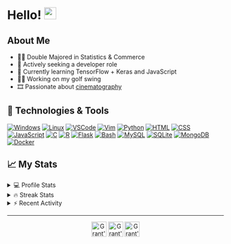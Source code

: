 <h1 align="left">
  Hello!
  <img src="https://media.giphy.com/media/hvRJCLFzcasrR4ia7z/giphy.gif" width="28">
</h1>

## About Me
- 👨‍🎓 Double Majored in Statistics & Commerce
- 💼 Actively seeking a developer role 
- 🌱 Currently learning TensorFlow + Keras and JavaScript  
- 🏌️‍♂️ Working on my golf swing
- 🎞️ Passionate about [cinematography](https://www.imdb.com/user/ur61970219/?ref_=nv_usr_prof_2)

## 🧰 Technologies & Tools
<p>
    <a href="#"><img alt="Windows" src="https://img.shields.io/badge/OS-Windows-informational?style=flat&logo=Windows&logoColor=white&color=2bbc8ae"></a>
    <a href="#"><img alt="Linux" src="https://img.shields.io/badge/OS-Linux-informational?style=flat&logo=Linux&logoColor=white&color=2bbc8ae"></a>
    <a href="#"><img alt="VSCode" src="https://img.shields.io/badge/Editors-VSCode-informational?style=flat&logo=visual-studio-code&logoColor=white&color=2bbc8ae"></a>
    <a href="https://github.com/grantwforsythe/dotfiles/blob/main/.vimrc"><img alt="Vim" src="https://img.shields.io/badge/Editors-Vim-informational?style=flat&logo=vim&logoColor=white&color=2bbc8ae"></a>
    <a href="https://github.com/search?q=user%3Agrantwforsythe+is%3Arepo+language%3Apython"><img alt="Python" src="https://img.shields.io/badge/Code-Python-informational?style=flat&logo=Python&logoColor=white&color=2bbc8ae"></a>
    <a href="https://github.com/search?q=user%3Agrantwforsythe+is%3Arepo+language%3Ahtml"><img alt="HTML" src="https://img.shields.io/badge/Code-HTML-informational?style=flat&logo=HTML5&logoColor=white&color=2bbc8ae"></a>
    <a href="https://github.com/search?q=user%3Agrantwforsythe+is%3Arepo+language%3Acss"><img alt="CSS" src="https://img.shields.io/badge/Code-CSS-informational?style=flat&logo=CSS3&logoColor=white&color=2bbc8ae"></a>
    <a href="https://github.com/search?q=user%3Agrantwforsythe+is%3Arepo+language%3Ajavascript"><img alt="JavaScript" src="https://img.shields.io/badge/Code-JavaScript-informational?style=flat&logo=javascript&logoColor=white&color=2bbc8ae"></a>
    <a href="https://github.com/search?q=user%3Agrantwforsythe+is%3Arepo+language%3Ac"><img alt="C" src="https://img.shields.io/badge/Code-C-informational?style=flat&logo=C&logoColor=white&color=2bbc8ae"></a>
    <a href="https://github.com/search?q=user%3Agrantwforsythe+is%3Arepo+language%3Ar"><img alt="R" src="https://img.shields.io/badge/Code-R-informational?style=flat&logo=R&logoColor=white&color=2bbc8ae"></a>
    <!-- TODO: Replace "#" with a link to CS50x final project when finish -->
    <a href="#"><img alt="Flask" src="https://img.shields.io/badge/Frameworks-Flask-informational?style=flat&logo=Flask&logoColor=white&color=2bbc8ae"></a>
    <a href="https://github.com/search?q=user%3Agrantwforsythe+is%3Arepo+language%3Abash"><img alt="Bash" src="https://img.shields.io/badge/Shell-Bash-informational?style=flat&logo=gnu-bash&logoColor=white&color=2bbc8ae"></a>
    <a href="#"><img alt="MySQL" src="https://img.shields.io/badge/Tools-MySQL-informational?style=flat&logo=MySQL&logoColor=white&color=2bbc8ae"></a>
    <a href="#"><img alt="SQLite" src="https://img.shields.io/badge/Tools-SQLite-informational?style=flat&logo=SQLite&logoColor=white&color=2bbc8ae"></a>
    <a href="#"><img alt="MongoDB" src="https://img.shields.io/badge/Tools-MongoDB-informational?style=flat&logo=MongoDB&logoColor=white&color=2bbc8ae"></a>
    <a href="#"><img alt="Docker" src="https://img.shields.io/badge/Tools-Docker-informational?style=flat&logo=Docker&logoColor=white&color=2bbc8ae"></a>
</p>

## 📈 My Stats 

<details>
    <summary>💻 Profile Stats</summary>
    <div align="center">
        <img alt="GitHub stats" src="https://github-readme-stats.vercel.app/api?username=grantwforsythe&count_private=true&show_icons=true&hide=stars&border_radius=7&include_all_commits=true&hide_rank=true&custom_title=Grant%27s%20GitHub%20Stats">
        <img alt="Top languages" src="https://github-readme-stats.vercel.app/api/top-langs/?username=grantwforsythe&hide=jupyter+notebook,vim+script&layout=compact&langs_count=6">
    </div>
    <p style="font-size: 11px;" align="center">
        <strong>Note:</strong> Top languages is only a metric of the languages my public code consists of and doesn't reflect experience or skill level.
    </p>
</details>
<details>
    <summary>🔥 Streak Stats</summary>
        <div align="center">
            <img alt="Streak stats" src="https://github-readme-streak-stats.herokuapp.com/?user=grantwforsythe">
        </div>
</details>
  
 <details>
    <summary>⚡ Recent Activity</summary>
    
  <!--START_SECTION:activity-->
1. 🗣 Commented on [#2](https://github.com/grantwforsythe/goodwin-keen-model/issues/2) in [grantwforsythe/goodwin-keen-model](https://github.com/grantwforsythe/goodwin-keen-model)
2. 🎉 Merged PR [#2](https://github.com/grantwforsythe/goodwin-keen-model/pull/2) in [grantwforsythe/goodwin-keen-model](https://github.com/grantwforsythe/goodwin-keen-model)
3. 🎉 Merged PR [#2](https://github.com/grantwforsythe/gym-bot/pull/2) in [grantwforsythe/gym-bot](https://github.com/grantwforsythe/gym-bot)
4. 💪 Opened PR [#2](https://github.com/grantwforsythe/gym-bot/pull/2) in [grantwforsythe/gym-bot](https://github.com/grantwforsythe/gym-bot)
5. 🎉 Merged PR [#1](https://github.com/grantwforsythe/gym-bot/pull/1) in [grantwforsythe/gym-bot](https://github.com/grantwforsythe/gym-bot)
  <!--END_SECTION:activity-->
    
 </details>
  
---

<p align="center">
    <a href="https://github.com/grantwforsythe" style="text-decoration: none;">
        <img style=""alt="Grant's GitHub" width="35px" src="https://cdn.jsdelivr.net/npm/simple-icons@v3/icons/github.svg" />
    </a>
    <a href="https://twitter.com/grantwforsythe" style="text-decoration: none;">
        <img alt="Grant's Twitter" width="35px" src="https://1000logos.net/wp-content/uploads/2017/06/Twitter-Logo.png" />
    </a> 
    <a href="https://linkedin.com/in/grantwforsythe/" style="text-decoration: none;">
        <img alt="Grant's LinkedIn" width="35px" src="https://pngimg.com/uploads/linkedIn/linkedIn_PNG39.png" />
    </a>
</p>
